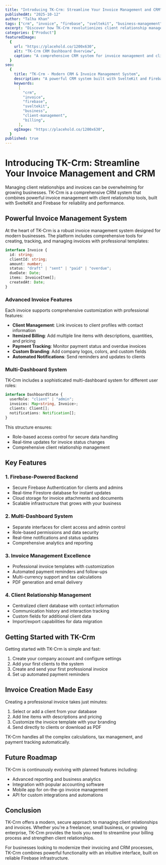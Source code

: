 ```yaml
---
title: "Introducing TK-Crm: Streamline Your Invoice Management and CRM"
publishedAt: "2025-10-12"
author: "Talha Khan"
tags: ["crm", "invoice", "firebase", "sveltekit", "business-management"]
excerpt: "Discover how TK-Crm revolutionizes client relationship management with powerful invoice tools, multi-dashboard systems, and seamless Firebase integration."
categories: ["Product"]
featuredImage:
  {
    url: "https://placehold.co/1200x630",
    alt: "TK-Crm CRM Dashboard Overview",
    caption: "A comprehensive CRM system for invoice management and client relationships",
  }
seo:
  {
    title: "TK-Crm - Modern CRM & Invoice Management System",
    description: "A powerful CRM system built with SvelteKit and Firebase, featuring multi-dashboard invoice management, client relationships, and business analytics.",
    keywords:
      [
        "crm",
        "invoice",
        "firebase",
        "sveltekit",
        "business",
        "client-management",
        "billing",
      ],
    ogImage: "https://placehold.co/1200x630",
  }
published: true
---
```


# Introducing TK-Crm: Streamline Your Invoice Management and CRM

Managing client relationships and invoices can be overwhelming for growing businesses. TK-Crm is a comprehensive CRM system that combines powerful invoice management with client relationship tools, built with SvelteKit and Firebase for reliability and performance.

## Powerful Invoice Management System

At the heart of TK-Crm is a robust invoice management system designed for modern businesses. The platform includes comprehensive tools for creating, tracking, and managing invoices with professional templates:

```typescript
interface Invoice {
  id: string;
  clientId: string;
  amount: number;
  status: "draft" | "sent" | "paid" | "overdue";
  dueDate: Date;
  items: InvoiceItem[];
  createdAt: Date;
}
```

### Advanced Invoice Features

Each invoice supports comprehensive customization with professional features:

- **Client Management**: Link invoices to client profiles with contact information
- **Itemized Billing**: Add multiple line items with descriptions, quantities, and pricing
- **Payment Tracking**: Monitor payment status and overdue invoices
- **Custom Branding**: Add company logos, colors, and custom fields
- **Automated Notifications**: Send reminders and updates to clients

### Multi-Dashboard System

TK-Crm includes a sophisticated multi-dashboard system for different user roles:

```typescript
interface DashboardState {
  userRole: "client" | "admin";
  invoices: Map<string, Invoice>;
  clients: Client[];
  notifications: Notification[];
}
```

This structure ensures:

- Role-based access control for secure data handling
- Real-time updates for invoice status changes
- Comprehensive client relationship management

## Key Features

### 1. Firebase-Powered Backend

- Secure Firebase Authentication for clients and admins
- Real-time Firestore database for instant updates
- Cloud storage for invoice attachments and documents
- Scalable infrastructure that grows with your business

### 2. Multi-Dashboard System

- Separate interfaces for client access and admin control
- Role-based permissions and data security
- Real-time notifications and status updates
- Comprehensive analytics and reporting

### 3. Invoice Management Excellence

- Professional invoice templates with customization
- Automated payment reminders and follow-ups
- Multi-currency support and tax calculations
- PDF generation and email delivery

### 4. Client Relationship Management

- Centralized client database with contact information
- Communication history and interaction tracking
- Custom fields for additional client data
- Import/export capabilities for data migration

## Getting Started with TK-Crm

Getting started with TK-Crm is simple and fast:

1. Create your company account and configure settings
2. Add your first clients to the system
3. Create and send your first professional invoice
4. Set up automated payment reminders

## Invoice Creation Made Easy

Creating a professional invoice takes just minutes:

1. Select or add a client from your database
2. Add line items with descriptions and pricing
3. Customize the invoice template with your branding
4. Send directly to clients or download as PDF

TK-Crm handles all the complex calculations, tax management, and payment tracking automatically.

## Future Roadmap

TK-Crm is continuously evolving with planned features including:

- Advanced reporting and business analytics
- Integration with popular accounting software
- Mobile app for on-the-go invoice management
- API for custom integrations and automations

## Conclusion

TK-Crm offers a modern, secure approach to managing client relationships and invoices. Whether you're a freelancer, small business, or growing enterprise, TK-Crm provides the tools you need to streamline your billing process and strengthen client relationships.

For businesses looking to modernize their invoicing and CRM processes, TK-Crm combines powerful functionality with an intuitive interface, built on reliable Firebase infrastructure.
